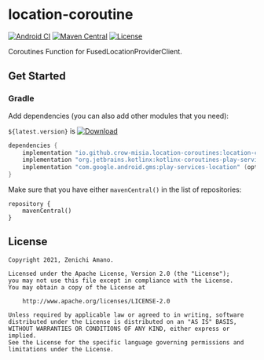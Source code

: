 # location-coroutine

[![Android CI](https://github.com/crow-misia/location-coroutines/actions/workflows/android.yml/badge.svg?branch=main)](https://github.com/crow-misia/location-coroutines/actions/workflows/android.yml)
[![Maven Central](https://img.shields.io/maven-central/v/io.github.crow-misia.location-coroutines/location-coroutines.svg?label=Maven%20Central)](https://search.maven.org/search?q=g:%22io.github.crow-misia.location-coroutines%22%20AND%20a:%22location-coroutines%22)
[![License](https://img.shields.io/github/license/crow-misia/location-coroutines)](LICENSE)

Coroutines Function for FusedLocationProviderClient.

## Get Started

### Gradle

Add dependencies (you can also add other modules that you need):

`${latest.version}` is [![Download](https://img.shields.io/maven-central/v/io.github.crow-misia.location-coroutines/location-coroutines.svg?label=Maven%20Central)](https://search.maven.org/search?q=g:%22io.github.crow-misia.location-coroutines%22%20AND%20a:%22location-coroutines%22)

```groovy
dependencies {
    implementation "io.github.crow-misia.location-coroutines:location-coroutines:${latest.version}"
    implementation "org.jetbrains.kotlinx:kotlinx-coroutines-play-services" (optional)
    implementation "com.google.android.gms:play-services-location" (optional)
}
```

Make sure that you have either `mavenCentral()` in the list of repositories:

```
repository {
    mavenCentral()
}
```

## License

```
Copyright 2021, Zenichi Amano.

Licensed under the Apache License, Version 2.0 (the "License");
you may not use this file except in compliance with the License.
You may obtain a copy of the License at

    http://www.apache.org/licenses/LICENSE-2.0

Unless required by applicable law or agreed to in writing, software
distributed under the License is distributed on an "AS IS" BASIS,
WITHOUT WARRANTIES OR CONDITIONS OF ANY KIND, either express or implied.
See the License for the specific language governing permissions and
limitations under the License.
```
